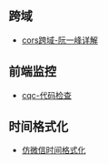 ## 跨域
- [cors跨域-阮一峰详解](http://www.ruanyifeng.com/blog/2016/04/cors.html)

## 前端监控
- [cqc-代码检查](https://github.com/xcatliu/cqc)

## 时间格式化 
- [仿微信时间格式化](https://blog.csdn.net/chy555chy/article/details/84325958)